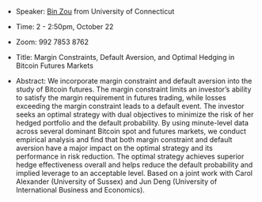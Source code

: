 

- Speaker: [Bin Zou](https://sites.google.com/site/zoubin019/) from University of Connecticut
- Time: 2 - 2:50pm, October 22
- Zoom: 992 7853 8762

- Title:  Margin Constraints, Default Aversion, and Optimal Hedging in Bitcoin Futures Markets
- Abstract: We incorporate margin constraint and default aversion into the study of Bitcoin futures. The margin constraint limits an investor’s ability to satisfy the margin requirement in futures trading, while losses exceeding the margin constraint leads to a default event. The investor seeks an optimal strategy with dual objectives to minimize the risk of her hedged portfolio and the default probability. By using minute-level data across several dominant Bitcoin spot and futures markets, we conduct empirical analysis and find that both margin constraint and default aversion have a major impact on the optimal strategy and its performance in risk reduction. The optimal strategy achieves superior hedge effectiveness overall and helps reduce the default probability and implied leverage to an acceptable level. Based on a joint work with Carol Alexander (University of Sussex) and Jun Deng (University of International Business and Economics).